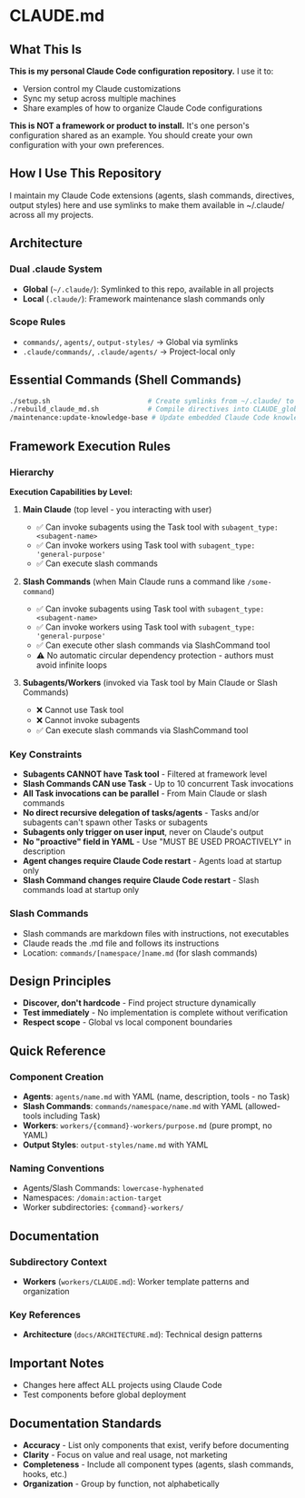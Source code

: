 # CLAUDE.md

## What This Is
**This is my personal Claude Code configuration repository.** I use it to:
- Version control my Claude customizations
- Sync my setup across multiple machines
- Share examples of how to organize Claude Code configurations

**This is NOT a framework or product to install.** It's one person's configuration shared as an example. You should create your own configuration with your own preferences.

## How I Use This Repository
I maintain my Claude Code extensions (agents, slash commands, directives, output styles) here and use symlinks to make them available in ~/.claude/ across all my projects.

## Architecture

### Dual .claude System
- **Global** (`~/.claude/`): Symlinked to this repo, available in all projects
- **Local** (`.claude/`): Framework maintenance slash commands only

### Scope Rules
- `commands/`, `agents/`, `output-styles/` → Global via symlinks
- `.claude/commands/`, `.claude/agents/` → Project-local only

## Essential Commands (Shell Commands)

```bash
./setup.sh                        # Create symlinks from ~/.claude/ to this repo
./rebuild_claude_md.sh            # Compile directives into CLAUDE_global_directives.md
/maintenance:update-knowledge-base # Update embedded Claude Code knowledge (quarterly)
```

## Framework Execution Rules

### Hierarchy

**Execution Capabilities by Level:**

1. **Main Claude** (top level - you interacting with user)
   - ✅ Can invoke subagents using the Task tool with `subagent_type: <subagent-name>`
   - ✅ Can invoke workers using Task tool with `subagent_type: 'general-purpose'`
   - ✅ Can execute slash commands

2. **Slash Commands** (when Main Claude runs a command like `/some-command`)
   - ✅ Can invoke subagents using Task tool with `subagent_type: <subagent-name>`
   - ✅ Can invoke workers using Task tool with `subagent_type: 'general-purpose'`
   - ✅ Can execute other slash commands via SlashCommand tool
   - ⚠️ No automatic circular dependency protection - authors must avoid infinite loops

3. **Subagents/Workers** (invoked via Task tool by Main Claude or Slash Commands)
   - ❌ Cannot use Task tool
   - ❌ Cannot invoke subagents
   - ✅ Can execute slash commands via SlashCommand tool

### Key Constraints
- **Subagents CANNOT have Task tool** - Filtered at framework level
- **Slash Commands CAN use Task** - Up to 10 concurrent Task invocations
- **All Task invocations can be parallel** - From Main Claude or slash commands
- **No direct recursive delegation of tasks/agents** - Tasks and/or subagents can't spawn other Tasks or subagents
- **Subagents only trigger on user input**, never on Claude's output
- **No "proactive" field in YAML** - Use "MUST BE USED PROACTIVELY" in description
- **Agent changes require Claude Code restart** - Agents load at startup only
- **Slash Command changes require Claude Code restart** - Slash commands load at startup only

### Slash Commands
- Slash commands are markdown files with instructions, not executables
- Claude reads the .md file and follows its instructions
- Location: `commands/[namespace/]name.md` (for slash commands)

## Design Principles
- **Discover, don't hardcode** - Find project structure dynamically
- **Test immediately** - No implementation is complete without verification
- **Respect scope** - Global vs local component boundaries

## Quick Reference

### Component Creation
- **Agents**: `agents/name.md` with YAML (name, description, tools - no Task)
- **Slash Commands**: `commands/namespace/name.md` with YAML (allowed-tools including Task)
- **Workers**: `workers/{command}-workers/purpose.md` (pure prompt, no YAML)
- **Output Styles**: `output-styles/name.md` with YAML

### Naming Conventions
- Agents/Slash Commands: `lowercase-hyphenated`
- Namespaces: `/domain:action-target`
- Worker subdirectories: `{command}-workers/`

## Documentation

### Subdirectory Context
- **Workers** (`workers/CLAUDE.md`): Worker template patterns and organization

### Key References  
- **Architecture** (`docs/ARCHITECTURE.md`): Technical design patterns

## Important Notes
- Changes here affect ALL projects using Claude Code
- Test components before global deployment

## Documentation Standards
- **Accuracy** - List only components that exist, verify before documenting
- **Clarity** - Focus on value and real usage, not marketing
- **Completeness** - Include all component types (agents, slash commands, hooks, etc.)
- **Organization** - Group by function, not alphabetically